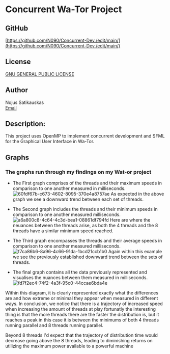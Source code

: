 # Concurrent Wa-Tor Project 

## GitHub
[https://github.com/N090/Concurrent-Dev./edit/main/](https://github.com/N090/Concurrent-Dev./edit/main/)

## License
[GNU GENERAL PUBLIC LICENSE](https://github.com/N090/Concurrent-Dev./blob/main/LICENSE)  

## Author  
Nojus Satikauskas  
[Email](C00261186@setu.ie)  

## Description:
This project uses OpenMP to implement concurrent development and SFML for the Graphical User Interface in Wa-Tor.  

## Graphs  

### The graphs run through my findings on my Wat-or project  
- The First graph comprises of the threads and their maximum speeds in comparison to one another measured in milliseconds.  
![60fdf67b-c673-4602-8095-370e4a8757ae](https://github.com/N090/Concurrent-Dev./assets/91678195/80152419-eeaf-4cf1-8518-d421313e2b63)
As expected in the above graph we see a downward trend between each set of threads.

  
- The Second graph includes the threads and their minimum speeds in comparison to one another measured milliseconds.  
![a6a800c8-4c64-4c3d-bea1-08861df794fd](https://github.com/N090/Concurrent-Dev./assets/91678195/7fc9b5da-8e41-4324-af15-f457422878ec)
Here are where the neuances between the threads arise, as both the 4 threads and the 8 threads have a similar minimum speed reached. 

  
- The Third graph encompasses the threads and their average speeds in comparison to one another measured milliseconds.  
![f7ca86b6-8a96-4c66-91da-1bcd21ccb1b0](https://github.com/N090/Concurrent-Dev./assets/91678195/8babf9f6-a0af-4524-9831-749d24f260b4)
Again within this example we see the previously established downward trend between the sets of threads.

  
- The final graph contains all the data previously represented and visualises the nuances between them measured in milliseconds.  
![fd7f2ec4-74f2-4a3f-95c0-44ccae6bda4e](https://github.com/N090/Concurrent-Dev./assets/91678195/6d8844f1-a307-4006-be0d-76a534b1411b)

Within this diagram, it is clearly represented exactly what the differences are and how extreme or minimal they appear when measured in different ways.
In conclusion, we notice that there is a trajectory of increased speed when increasing the amount of threads at play
fortunatly the interesting thing is that the more threads there are the faster the distribution is, but it reaches a peak
in this case it is between the minimums of both 4 threads running parallel and 8 threads running parallel.

Beyond 8 threads I'd expect that the trajectory of distribution time would decrease going above the 8 threads, leading to diminishing returns on utilizing the maximum power available to a powerful machine 
